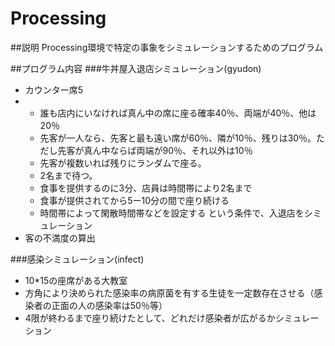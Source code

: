 # Processing

##説明
Processing環境で特定の事象をシミュレーションするためのプログラム

##プログラム内容
###牛丼屋入退店シミュレーション(gyudon)
* カウンター席5
* * 誰も店内にいなければ真ん中の席に座る確率40％、両端が40％、他は20％
  * 先客が一人なら、先客と最も遠い席が60％、隣が10％、残りは30％。ただし先客が真ん中ならば両端が90％、それ以外は10％
  * 先客が複数いれば残りにランダムで座る。
  * 2名まで待つ。
  * 食事を提供するのに3分、店員は時間帯により2名まで
  * 食事が提供されてから5ー10分の間で座り続ける
  * 時間帯によって閑散時間帯などを設定する
  という条件で、入退店をシミュレーション
* 客の不満度の算出

###感染シミュレーション(infect)
* 10*15の座席がある大教室
* 方角により決められた感染率の病原菌を有する生徒を一定数存在させる（感染者の正面の人の感染率は50％等）
* 4限が終わるまで座り続けたとして、どれだけ感染者が広がるかシミュレーション
